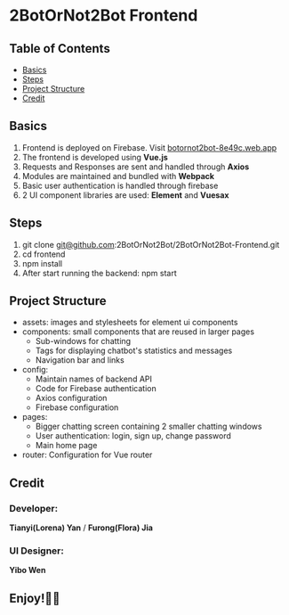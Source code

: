 # 2BotOrNot2Bot Frontend

##  Table of Contents
- [Basics](#basics)
- [Steps](#steps)
- [Project Structure](#project-structure)
- [Credit](#credit)

## Basics
1. Frontend is deployed on Firebase. Visit [botornot2bot-8e49c.web.app](https://botornot2bot-8e49c.web.app/pc/home)
2. The frontend is developed using **Vue.js**
3. Requests and Responses are sent and handled through **Axios**
4. Modules are maintained and bundled with **Webpack**
5. Basic user authentication is handled through firebase
6. 2 UI component libraries are used: **Element** and **Vuesax**

## Steps
1. git clone git@github.com:2BotOrNot2Bot/2BotOrNot2Bot-Frontend.git
2. cd frontend
3. npm install
4. After start running the backend: npm start

## Project Structure
- assets: images and stylesheets for element ui components
- components: small components that are reused in larger pages
  - Sub-windows for chatting
  - Tags for displaying chatbot's statistics and messages
  - Navigation bar and links
- config: 
  - Maintain names of backend API
  - Code for Firebase authentication
  - Axios configuration
  - Firebase configuration
- pages:
  - Bigger chatting screen containing 2 smaller chatting windows
  - User authentication: login, sign up, change password
  - Main home page
- router: Configuration for Vue router

## Credit
### Developer:
**Tianyi(Lorena) Yan** / **Furong(Flora) Jia**

### UI Designer:
**Yibo Wen**

## Enjoy!🥳🥳